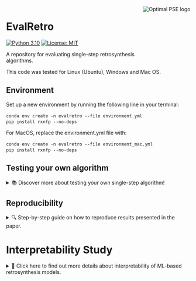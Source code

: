 <img src="https://avatars.githubusercontent.com/u/81195336?s=200&v=4" alt="Optimal PSE logo" title="OptiMLPSE" align="right" height="150" />
</a>

# EvalRetro
[![Python 3.10](https://img.shields.io/badge/python-3.10-blue.svg)](https://www.python.org/downloads/release/python-3100/)
[![License: MIT](https://img.shields.io/badge/License-MIT-yellow.svg)](https://opensource.org/licenses/MIT)

A repository for evaluating single-step retrosynthesis algorithms.

This code was tested for Linux (Ubuntu), Windows and Mac OS.

## Environment
Set up a new environment by running the following line in your terminal: 

``` 
conda env create -n evalretro --file environment.yml 
pip install rxnfp --no-deps
```
For MacOS, replace the environment.yml file with:
``` 
conda env create -n evalretro --file environment_mac.yml
pip install rxnfp --no-deps
```

## Testing your own algorithm
<details>
  <summary>📚 Discover more about testing your own single-step algorithm!</summary>
<br>

To test your own retrosynthetic prediction on a test dataset (e.g. [USPTO-50k](https://www.dropbox.com/sh/6ideflxcakrak10/AAAESdZq7Y0aNGWQmqCEMlcza/typed_schneider50k?dl=0&subfolder_nav_tracking=1)), follow the steps below: 
1. Place the file containing the predictions per molecular target in the ./data/"key" directory ("key" as defined in config file - step 2.) <br />
    > Please ensure the correct layout of your prediction file as shown in [File Structure](#File-Structure)
2. Enter the configuration details in the config under [new_config.json](./config/new_config.json) by replacing the example <br />
    > Please refer to [Configuration Structure](#Configuration-File) for the layout
3. To ensure that the file has the correct structure, run the following line of code: 
    ```
    conda activate evalretro
    python data_import.py --config_name new_config.json 
    ```
4. If no error is logged in step 3, the algorithm can be evaluated with: 
    ```
    python main.py --k_back 10 --k_forward 2 --invsmiles 20 --fwd_model 'gcn' --config_name 'new_config.json' --quick_eval True  
    ```
    Within the script, the following arguments can be adjusted: 
    - **k_back**: Evaluation includes _k_ retrosynthesis predictions per target
    - **k_forward**: Forward model includes _k_ target predictions per reactant set.
    - **fwd_model**: Type of forward reaction prediction model. So far, only _gcn_ is included.
    - **config_name**: Name of the config file to be used
    - **quick_eval**: Boolean - prints the results (averages) for evaluation metrics directly to the terminal.
    - **data_path**: The path to the folder that contains your file, default = ./data
      
> For further help, look at the Jupyter notebook provided in [the examples directory](./examples/evaluate_algorithm.ipynb)

### File Structure
The file should follow **one** of the following two formats with the **first row entry per target molecule being the ground truth reaction** i.e. 1 ground-truth reaction + N predictions per target:

1. **Line-Separated** file: _N+1_ reactions per _molecular target_ are separated by an empty line (example: [TiedT](https://figshare.com/articles/journal_contribution/USPTO-50k/25325623?file=44795752))
2. **Index-Separated** file: _N+1_ reactions per _molecular target_ are separated by different indices (example: [G<sup>2</sup>Retro](https://figshare.com/articles/journal_contribution/USPTO-50k/25325623?file=44795767))

The headers within the file should contain the following columns: ["index", "target", "reactants"]

### Configuration File
The configuration for the benchmarked algorithm is shown in [the config directory](./config/raw_data.json). Specifying the configuration is important so that the data file is processed correctly by the code. 
The structure is in .json format and should contain: 
```
"key":{
    "file":"file_name.csv",       # The name of the prediction file in ./data/"key" directory
    "class":"LineSeparated",      # One of: ["LineSeparated", "IndexSeparated"]
    "skip":bool,                  # false if LineSeparated; true if IndexSeparated
    "delimiter":"comma",          # Delimiter of file. One of: ["comma", " "]
    "colnames": null,             # null - unless data file has different header to ["idx", "target", "reactants"]
    "preprocess":bool,            # false - in most cases
}
```
</details>

## Reproducibility
<details>
  <summary>🔍 Step-by-step guide on how to reproduce results presented in the paper.</summary>
<br>

1. Download all data files from dropbox and place inside ./data directory <br />
    > The datafiles related to all benchmarked algorithms can be found below: <br>
    > https://doi.org/10.6084/m9.figshare.25325623.v1
2. Run the following lines of code within your terminal:
   ```
   conda activate evalretro
   python data_import.py --config_name raw_data.json
   python main.py --k_back 10 --k_forward 2 --invsmiles 20 --fwd_model 'gcn' --config_name 'raw_data.json' --quick_eval False
   ```
3. Run `python plotting.py` to generate figures and tables
</details>

# Interpretability Study
<details>
  <summary>🚀 Click here to find out more details about interpretability of ML-based retrosynthesis models.</summary>
<br>

The code related to the interpretability study is found in [the interpretability folder](./interpret).

## Environment
The environment can be set-up running the following lines of code: 

```
conda create -n rxn_exp python=3.10
conda install pytorch torchvision torchaudio pytorch-cuda=11.7 -c pytorch -c nvidia
conda install pyg -c pyg
conda install scikit-learn -c conda-forge
conda install tqdm matplotlib pandas
pip install rdkit
```

## Data Files
Install both folders within ./data_interpretability using the following link and place them into the ./interpret directory: <br>
https://doi.org/10.6084/m9.figshare.25325644.v1

## Reproducibility
Pre-trained models are provided in the dropbox. However, models can be retrained by running: 
```
conda activate rxn_exp
cd interpret
python train.py --model_type DMPNN
```
The model_type can be chosen from: DMPNN, EGAT and GCN.

To test the trained models (i.e. EGAT and DMPNN) and create the plots as in the paper, run:  
```
conda activate rxn_exp
python inference.py
```
**Note**: The plots for the GNN models may slightly differ compared to the paper due to the stochastic nature of GNNExplainer.
![Example of interpretability case study](/examples/example_interpret.png)

</details>
